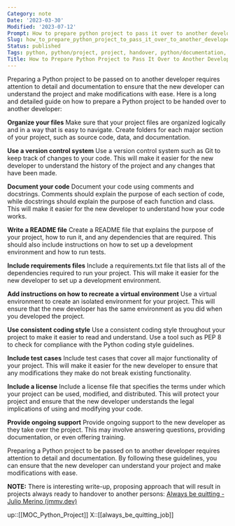 ```yaml
---
Category: note
Date: '2023-03-30'
Modified: '2023-07-12'
Prompt: How to prepare python project to pass it over to another developer. Give me long and detailed guidelines.
Slug: how_to_prepare_python_project_to_pass_it_over_to_another_developer
Status: published
Tags: python, python/project, project, handover, python/documentation, testing, readme
Title: How to Prepare Python Project to Pass It Over to Another Developer
---
```


Preparing a Python project to be passed on to another developer requires attention to detail and documentation to ensure that the new developer can understand the project and make modifications with ease. Here is a long and detailed guide on how to prepare a Python project to be handed over to another developer:

**Organize your files**
Make sure that your project files are organized logically and in a way that is easy to navigate. Create folders for each major section of your project, such as source code, data, and documentation.
    
**Use a version control system**
Use a version control system such as Git to keep track of changes to your code. This will make it easier for the new developer to understand the history of the project and any changes that have been made.
    
**Document your code**
Document your code using comments and docstrings. Comments should explain the purpose of each section of code, while docstrings should explain the purpose of each function and class. This will make it easier for the new developer to understand how your code works.
    
**Write a README file**
Create a README file that explains the purpose of your project, how to run it, and any dependencies that are required. This should also include instructions on how to set up a development environment and how to run tests.
    
**Include requirements files**
Include a requirements.txt file that lists all of the dependencies required to run your project. This will make it easier for the new developer to set up a development environment.
    
**Add instructions on how to recreate a virtual environment**
Use a virtual environment to create an isolated environment for your project. This will ensure that the new developer has the same environment as you did when you developed the project.
    
**Use consistent coding style**
Use a consistent coding style throughout your project to make it easier to read and understand. Use a tool such as PEP 8 to check for compliance with the Python coding style guidelines.
    
**Include test cases**
Include test cases that cover all major functionality of your project. This will make it easier for the new developer to ensure that any modifications they make do not break existing functionality.
    
**Include a license**
Include a license file that specifies the terms under which your project can be used, modified, and distributed. This will protect your project and ensure that the new developer understands the legal implications of using and modifying your code.
    
**Provide ongoing support**
Provide ongoing support to the new developer as they take over the project. This may involve answering questions, providing documentation, or even offering training.
    

Preparing a Python project to be passed on to another developer requires attention to detail and documentation. By following these guidelines, you can ensure that the new developer can understand your project and make modifications with ease.

**NOTE:** There is interesting write-up, proposing approach that will result in projects always ready to handover to another persons:  [Always be quitting - Julio Merino (jmmv.dev)](https://jmmv.dev/2021/04/always-be-quitting.html)

up::[[MOC_Python_Project]]
X::[[always_be_quitting_job]]